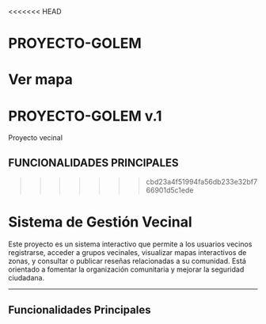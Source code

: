 <<<<<<< HEAD
# PROYECTO-GOLEM
Ver mapa
=======
# PROYECTO-GOLEM v.1
Proyecto vecinal
## FUNCIONALIDADES PRINCIPALES
>>>>>>> cbd23a4f51994fa56db233e32bf766901d5c1ede
# Sistema de Gestión Vecinal

Este proyecto es un sistema interactivo que permite a los usuarios vecinos registrarse, acceder a grupos vecinales, visualizar mapas interactivos de zonas, y consultar o publicar reseñas relacionadas a su comunidad. Está orientado a fomentar la organización comunitaria y mejorar la seguridad ciudadana.

---

## Funcionalidades Principales